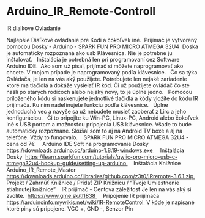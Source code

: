 # Arduino_IR_Remote-Controll

IR dialkove Ovladanie

Najlepšie Diaľkové ovládanie pre Kodi a čokoľvek iné. 
Prijímač je vytvorený pomocou Dosky - Arduino - SPARK FUN PRO MICRO ATMEGA 32U4 
Doska je automaticky rozpoznaná ako usb Klávesnica. Nie je potrebne ju inštalovať.  
Inštalácia je potrebná len pri programovaní cez Software Arduino IDE. 
Ako som už písal, prijímač si môžete naprogramovať ako chcete. V mojom prípade je naprogramovaný podľa klávesnice.  
Čo sa týka Ovládača, je len na vás aký použijete. Potrebujete len nejaké zariadenie ktoré ma tlačidlá a dokáže vysielať IR kód. Či už použijete ovládač čo ste našli po starých rodičoch alebo nejaký nový, to je úplne jedno.  
Pomocou priloženého kódu si naskenujete jednotlivé tlačidlá a kódy vložíte do kódu IR prijímača. Ku nim nadefinujete funkciu podľa klávesnice.  
Úplne jednoduchá vec a navyše sa už nebudete musieť zaoberať z Lirc a jeho konfiguráciou.  
Či to pripojíte ku Win-PC, Linux-PC, Android alebo čokoľvek iné s USB portom a možnosťou pripojenia USB klávesnice. Všade to bude automaticky rozpoznane. Skúšal som to aj na Android TV boxe a aj na telefóne. Vždy to fungovalo. 
 
SPARK FUN PRO MICRO ATMEGA 32U4 - cena od 7€ 
  
Arduino IDE Soft na programovanie Dosky 
https://downloads.arduino.cc/arduino-1.8.19-windows.exe 
  
Inštalácia Dosky 
https://learn.sparkfun.com/tutorials/qwiic-pro-micro-usb-c-atmega32u4-hookup-guide/setting-up-arduino 
  
Inštalácia Knižnice Arduino_IR_Remote_Master 
https://downloads.arduino.cc/libraries/github.com/z3t0/IRremote-3.6.1.zip 
Projekt / Zahrnúť Knižnice / Pridať ZIP Knižnicu / “Tvoje Umiestnenie stiahnutej knižnice” 
 
IR prijímač - Centova záležitosť Je len na vás aký si zvolíte. 
https://www.gme.sk/tl1838 
  
Pripojenie IR prijímača 
https://arduinoinfo.mywikis.net/wiki/IR-RemoteControl 
V kóde je napísané ktoré piny sú pripojene. VCC +, GND -, Senzor Pin 
